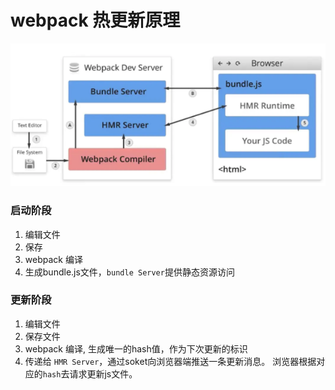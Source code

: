 # webpack 热更新原理
![](../.vuepress/public/images/hmr-image.png)

### 启动阶段
1. 编辑文件
2. 保存
3. webpack 编译
4. 生成bundle.js文件，`bundle Server`提供静态资源访问

### 更新阶段

1. 编辑文件
2. 保存文件
3. webpack 编译, 生成唯一的hash值，作为下次更新的标识
4. 传递给 `HMR Server`，通过soket向浏览器端推送一条更新消息。 浏览器根据对应的`hash`去请求更新js文件。